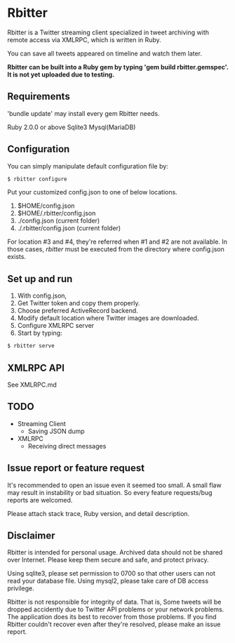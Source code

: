 # Rbitter #

Rbitter is a Twitter streaming client specialized in tweet archiving with remote access via XMLRPC, which is written in Ruby.

You can save all tweets appeared on timeline and watch them later.

**Rbitter can be built into a Ruby gem by typing 'gem build rbitter.gemspec'. It is not yet uploaded due to testing.**

## Requirements ##

'bundle update' may install every gem Rbitter needs.

Ruby 2.0.0 or above
Sqlite3
Mysql(MariaDB)

## Configuration ##
You can simply manipulate default configuration file by:

```bash
$ rbitter configure
```

Put your customized config.json to one of below locations.

1. $HOME/config.json
2. $HOME/.rbitter/config.json
3. ./config.json (current folder)
4. ./.rbitter/config.json (current folder)

For location #3 and #4, they're referred when #1 and #2 are not available. In those cases, *rbitter* must be executed from the directory where config.json exists.

## Set up and run ##
1. With config.json,
2. Get Twitter token and copy them properly.
2. Choose preferred ActiveRecord backend.
3. Modify default location where Twitter images are downloaded.
4. Configure XMLRPC server
5. Start by typing:

```bash
$ rbitter serve
```
## XMLRPC API ##

See XMLRPC.md

## TODO ##
* Streaming Client
  * Saving JSON dump
* XMLRPC
  * Receiving direct messages

## Issue report or feature request ##
It's recommended to open an issue even it seemed too small. A small flaw may result in instability or bad situation. So every feature requests/bug reports are welcomed.

Please attach stack trace, Ruby version, and detail description.

## Disclaimer ##
Rbitter is intended for personal usage. Archived data should not be shared over Internet. Please keep them secure and safe, and protect privacy.

Using sqlite3, please set permission to 0700 so that other users can not read your database file. Using mysql2, please take care of DB access privilege.

Rbitter is not responsible for integrity of data. That is, Some tweets will be dropped accidently due to Twitter API problems or your network problems. The application does its best to recover from those problems. If you find Rbitter couldn't recover even after they're resolved, please make an issue report.
